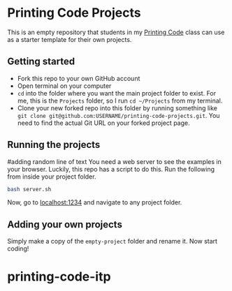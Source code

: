 # Printing Code Projects

This is an empty repository that students in my [Printing Code](http://printingcode.runemadsen.com/) class can use as a starter template for their own projects.

## Getting started

- Fork this repo to your own GitHub account
- Open terminal on your computer
- `cd` into the folder where you want the main project folder to exist. For me, this is the `Projects` folder, so I run `cd ~/Projects` from my terminal.
- Clone your new forked repo into this folder by running something like `git clone git@github.com:USERNAME/printing-code-projects.git`. You need to find the actual Git URL on your forked project page.


## Running the projects

#adding random line of text
You need a web server to see the examples in your browser. Luckily, this repo has a script to do this. Run the following from inside your project folder.

```bash
bash server.sh
```

Now, go to [localhost:1234](http://localhost:1234) and navigate to any project folder.

## Adding your own projects

Simply make a copy of the `empty-project` folder and rename it. Now start coding!
# printing-code-itp
